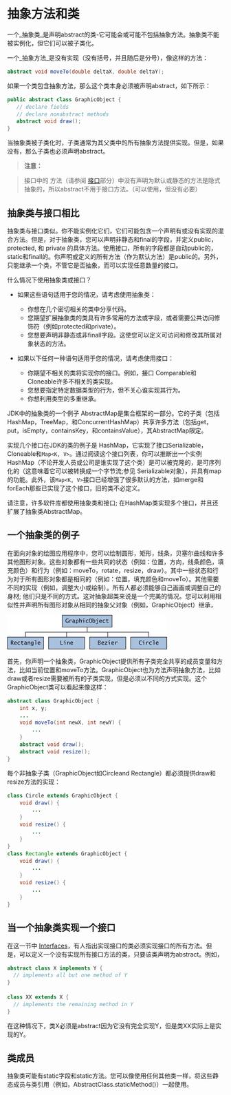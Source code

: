 # 抽象方法和类

一个_抽象类_是声明abstract的类-它可能会或可能不包括抽象方法。抽象类不能被实例化，但它们可以被子类化。

一个_抽象方法_是没有实现（没有括号，并且随后是分号），像这样的方法：

```java
abstract void moveTo(double deltaX, double deltaY);
```

如果一个类包含抽象方法，那么这个类本身必须被声明abstract，如下所示：

```java
public abstract class GraphicObject {
   // declare fields
   // declare nonabstract methods
   abstract void draw();
}
```
当抽象类被子类化时，子类通常为其父类中的所有抽象方法提供实现。但是，如果没有，那么子类也必须声明abstract。

> **注意：**

> 接口中的  方法（请参阅 [接口](//content/java/iandi/createinterface.md)部分）中没有声明为默认或静态的方法是隐式抽象的，所以abstract不用于接口方法。（可以使用，但没有必要）

## 抽象类与接口相比

抽象类与接口类似。你不能实例化它们，它们可能包含一个声明有或没有实现的混合方法。但是，对于抽象类，您可以声明非静态和final的字段，并定义public，protected, 和 private 的具体方法。使用接口，所有的字段都是自动public的，static和finall的。你声明或定义的所有方法（作为默认方法）是public的。另外，只能继承一个类，不管它是否抽象，而可以实现任意数量的接口。

什么情况下使用抽象类或接口？

* 如果这些语句适用于您的情况，请考虑使用抽象类：
   * 你想在几个密切相关的类中分享代码。
   * 您期望扩展抽象类的类具有许多常用的方法或字段，或者需要公共访问修饰符（例如protected和private）。
   * 您想要声明非静态或非finall字段。这使您可以定义可访问和修改其所属对象状态的方法。

 * 如果以下任何一种语句适用于您的情况，请考虑使用接口：    
   * 你期望不相关的类将实现你的接口。例如，接口 Comparable和 Cloneable许多不相关的类实现。
   * 您想要指定特定数据类型的行为，但不关心谁实现其行为。
   * 你想利用类型的多重继承。


JDK中的抽象类的一个例子 AbstractMap是集合框架的一部分。它的子类（包括HashMap，TreeMap，和ConcurrentHashMap）共享许多方法（包括get，put，isEmpty，containsKey，和containsValue），其AbstractMap限定。


实现几个接口在JDK的类的例子是 HashMap，它实现了接口Serializable，Cloneable和`Map<K, V>`。通过阅读这个接口列表，你可以推断出一个实例HashMap（不论开发人员或公司是谁实现了这个类）是可以被克隆的，是可序列化的（这意味着它可以被转换成一个字节流;参见 Serializable对象），并具有map的功能。此外，该`Map<K, V>`接口已经增强了很多默认的方法，如merge和forEach那些已实现了这个接口，旧的类不必定义。

请注意，许多软件库都使用抽象类和接口; 在HashMap类实现多个接口，并且还扩展了抽象类AbstractMap。


## 一个抽象类的例子
在面向对象的绘图应用程序中，您可以绘制圆形，矩形，线条，贝塞尔曲线和许多其他图形对象。这些对象都有一些共同的状态（例如：位置，方向，线条颜色，填充颜色）和行为（例如：moveTo，rotate，resize，draw）。其中一些状态和行为对于所有图形对象都是相同的（例如：位置，填充颜色和moveTo）。其他需要不同的实现（例如，调整大小或绘制）。所有人都必须能够自己画画或调整自己的身材; 他们只是不同的方式。这对抽象超类来说是一个完美的情况。您可以利用相似性并声明所有图形对象从相同的抽象父对象（例如，GraphicObject）继承，

![](./assets/classes-graphicObject.gif)

首先，你声明一个抽象类，GraphicObject提供所有子类完全共享的成员变量和方法，比如当前位置和moveTo方法。GraphicObject也为方法声明抽象方法，比如draw或者resize需要被所有的子类实现，但是必须以不同的方式实现。这个GraphicObject类可以看起来像这样：

```java
abstract class GraphicObject {
    int x, y;
    ...
    void moveTo(int newX, int newY) {
        ...
    }
    abstract void draw();
    abstract void resize();
}
```

每个非抽象子类（GraphicObject如Circleand Rectangle）都必须提供draw和resize方法的实现：

```java
class Circle extends GraphicObject {
    void draw() {
        ...
    }
    void resize() {
        ...
    }
}
class Rectangle extends GraphicObject {
    void draw() {
        ...
    }
    void resize() {
        ...
    }
}
```

## 当一个抽象类实现一个接口
在这一节中 [Interfaces](/content/java/iandi/createinterface.md)，有人指出实现接口的类必须实现接口的所有方法。但是，可以定义一个没有实现所有接口方法的类，只要该类声明为abstract。例如，

```java
abstract class X implements Y {
  // implements all but one method of Y
}

class XX extends X {
  // implements the remaining method in Y
}
```

在这种情况下，类X必须是abstract因为它没有完全实现Y，但是类XX实际上是实现的Y。

## 类成员
抽象类可能有static字段和static方法。您可以像使用任何其他类一样，将这些静态成员与类引用（例如，AbstractClass.staticMethod()）一起使用。
